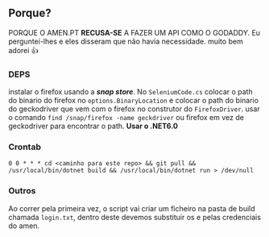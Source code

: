 ## Porque?

PORQUE O AMEN.PT **RECUSA-SE** A FAZER UM API COMO O GODADDY. Eu perguntei-lhes e eles disseram que não havia necessidade. muito bem adorei 👍

### DEPS
instalar o firefox usando a ***snap store***. No `SeleniumCode.cs` colocar o path do binario do firefox no `options.BinaryLocation` e colocar o path do binario do geckodriver que vem com o firefox no construtor do `FirefoxDriver`. usar o comando `find /snap/firefox -name geckdriver` ou firefox em vez de geckodriver para encontrar o path. **Usar o .NET6.0**

### Crontab
```0 0 * * * cd <caminho para este repo> && git pull && /usr/local/bin/dotnet build && /usr/local/bin/dotnet run > /dev/null```

### Outros
Ao correr pela primeira vez, o script vai criar um ficheiro na pasta de build chamada `login.txt`, dentro deste devemos substituir os <user> e <password> pelas credenciais do amen.

